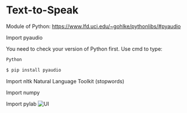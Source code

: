 # Text-to-Speak

Module of Python:
https://www.lfd.uci.edu/~gohlke/pythonlibs/#pyaudio

Import pyaudio

You need to check your version of Python first. Use cmd to type:
```sh
Python
```

```sh
$ pip install pyaudio
```

Import nltk   Natural Language Toolkit   (stopwords)

Import numpy  

Import pylab
![UI](https://user-images.githubusercontent.com/90267793/145693114-e90dad60-9fc7-4abc-be17-f79d42179b16.png)
